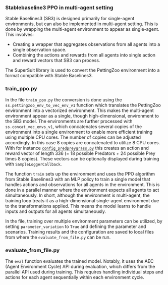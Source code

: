 ### Stablebaseline3 PPO in multi-agent setting

Stable Baselines3 (SB3) is designed primarily for single-agent environments, but can also be implemented in multi-agent setting. This is done by wrapping the multi-agent environment to appear as single-agent. This involves:

- Creating a wrapper that aggregates observations from all agents into a single observation space.
- Combining the actions and rewards from all agents into single action and reward vectors that SB3 can process.

The SuperSuit library is used to convert the PettingZoo environment into a format compatible with Stable Baselines3. 

### train_ppo.py

In the file `train_ppo.py` the conversion is done using the `ss.pettingzoo_env_to_vec_env_v1` function which translates the PettingZoo environment into a vectorized environment. This makes the multi-agent environment appear as a single, though high-dimensional, environment to the SB3 model. The environments are further processed with `ss.concat_vec_envs_v1`, which concatenates several copies of the environment into a single environment to enable more efficient training using multiple CPU cores. The number of copies can be adjusted accordingly. In this case 8 copies are concatenated to utilize 8 CPU cores. With for instance [`config_predpreygrass.py`](https://github.com/doesburg11/PredPreyGrass/blob/main/predpreygrass/config/config_predpreygrass.py) this creates an action and reward vector of length 336 (= 18 possible Predators + 24 possible Prey times 8 copies). These vectors can be optionally displayed during training with `SampleLoggerCallback`.

The function `train` sets up the environment and uses the PPO algorithm from Stable Baselines3 with an MLP policy to train a single model that handles actions and observations for all agents in the environment. This is done in a parallel manner where the environment expects all agents to act simultaneously. In short, although the environment is multi-agent, the training loop treats it as a high-dimensional single-agent environment due to the transformations applied. This means the model learns to handle inputs and outputs for all agents simultaneously.

In the file, training over multiple environment parameters can be utilized, by setting `parameter_variation` to `True` and defining the parameter and scenarios. Training results and the configuration are saved to local files from where the `evaluate_from_file.py` can be run. 

### evaluate_from_file.py

The `eval` function evaluates the trained model. Notably, it uses the AEC (Agent Environment Cycle) API during evaluation, which differs from the parallel API used during training. This requires handling individual steps and actions for each agent sequentially within each environment cycle.
